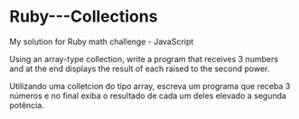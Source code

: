 # Ruby---Collections
My solution for Ruby math challenge - JavaScript

Using an array-type collection, write a program that receives 3 numbers and at the end displays the result of each raised to the second power.

Utilizando uma colletcion do tipo array, escreva um programa que receba 3 números e no final exiba o resultado de cada um deles elevado a segunda potência.
